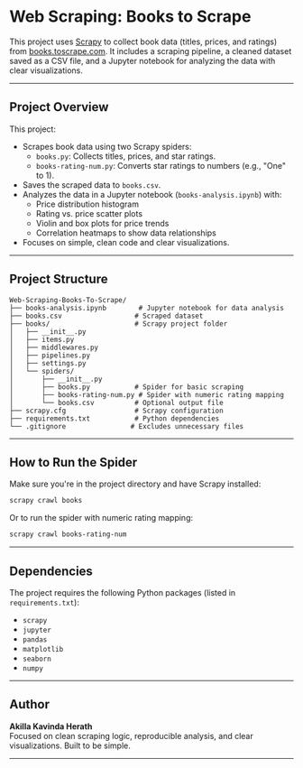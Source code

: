 # Web Scraping: Books to Scrape

This project uses [Scrapy](https://scrapy.org/) to collect book data (titles, prices, and ratings) from [books.toscrape.com](http://books.toscrape.com). It includes a scraping pipeline, a cleaned dataset saved as a CSV file, and a Jupyter notebook for analyzing the data with clear visualizations.

---

## Project Overview

This project:
- Scrapes book data using two Scrapy spiders:
  - `books.py`: Collects titles, prices, and star ratings.
  - `books-rating-num.py`: Converts star ratings to numbers (e.g., "One" to 1).
- Saves the scraped data to `books.csv`.
- Analyzes the data in a Jupyter notebook (`books-analysis.ipynb`) with:
  - Price distribution histogram
  - Rating vs. price scatter plots
  - Violin and box plots for price trends
  - Correlation heatmaps to show data relationships
- Focuses on simple, clean code and clear visualizations.

---

## Project Structure

```
Web-Scraping-Books-To-Scrape/
├── books-analysis.ipynb        # Jupyter notebook for data analysis
├── books.csv                  # Scraped dataset
├── books/                     # Scrapy project folder
│   ├── __init__.py
│   ├── items.py
│   ├── middlewares.py
│   ├── pipelines.py
│   ├── settings.py
│   └── spiders/
│       ├── __init__.py
│       ├── books.py           # Spider for basic scraping
│       ├── books-rating-num.py # Spider with numeric rating mapping
│       └── books.csv          # Optional output file
├── scrapy.cfg                 # Scrapy configuration
├── requirements.txt           # Python dependencies
└── .gitignore                # Excludes unnecessary files
```

---

## How to Run the Spider

Make sure you're in the project directory and have Scrapy installed:

```bash
scrapy crawl books
```

Or to run the spider with numeric rating mapping:

```bash
scrapy crawl books-rating-num
```

---

## Dependencies

The project requires the following Python packages (listed in `requirements.txt`):
- `scrapy`
- `jupyter`
- `pandas`
- `matplotlib`
- `seaborn`
- `numpy`

---

## Author

**Akilla Kavinda Herath**  
Focused on clean scraping logic, reproducible analysis, and clear visualizations. Built to be simple.

---